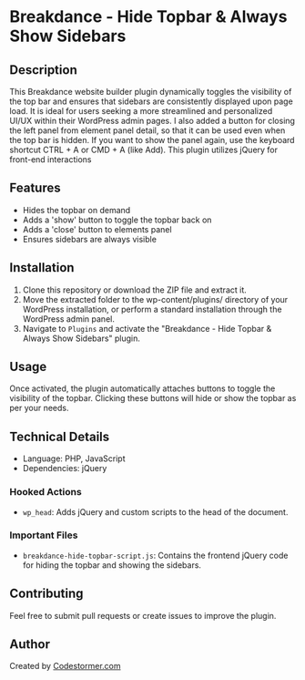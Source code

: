 # Breakdance - Hide Topbar & Always Show Sidebars

## Description

This Breakdance website builder plugin dynamically toggles the visibility of the top bar and ensures that sidebars are consistently displayed upon page load. It is ideal for users seeking a more streamlined and personalized UI/UX within their WordPress admin pages. I also added a button for closing the left panel from element panel detail, so that it can be used even when the top bar is hidden. If you want to show the panel again, use the keyboard shortcut CTRL + A or CMD + A (like Add). This plugin utilizes jQuery for front-end interactions

## Features

- Hides the topbar on demand
- Adds a 'show' button to toggle the topbar back on
- Adds a 'close' button to elements panel
- Ensures sidebars are always visible
  

## Installation

1. Clone this repository or download the ZIP file and extract it.
2. Move the extracted folder to the wp-content/plugins/ directory of your WordPress installation, or perform a standard installation through the WordPress admin panel.
3. Navigate to `Plugins` and activate the "Breakdance - Hide Topbar & Always Show Sidebars" plugin.

## Usage

Once activated, the plugin automatically attaches buttons to toggle the visibility of the topbar. Clicking these buttons will hide or show the topbar as per your needs.

## Technical Details

- Language: PHP, JavaScript
- Dependencies: jQuery

### Hooked Actions

- `wp_head`: Adds jQuery and custom scripts to the head of the document.

### Important Files

- `breakdance-hide-topbar-script.js`: Contains the frontend jQuery code for hiding the topbar and showing the sidebars.

## Contributing

Feel free to submit pull requests or create issues to improve the plugin.

## Author

Created by [Codestormer.com](https://codestormer.com)

